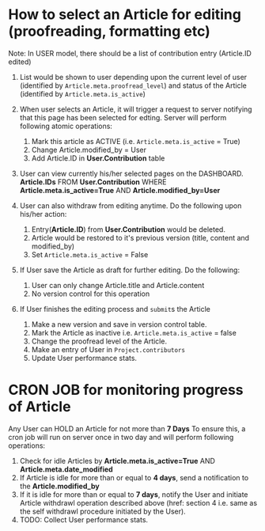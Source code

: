 # How to select an Article for editing (proofreading, formatting etc)

Note: In USER model, there should be a list of contribution entry (Article.ID edited)

1. List would be shown to user depending upon the current level of user (identified by `Article.meta.proofread_level`) and status of the Article (identified by `Article.meta.is_active`)

2. When user selects an Article, it will trigger a request to server notifying that this page has been selected for edting.
Server will perform following atomic operations:
	
	1. Mark this article as ACTIVE (i.e. `Article.meta.is_active` = True)
	2. Change Article.modified_by = User
	3. Add Article.ID in __User.Contribution__ table
	
3. User can view currently his/her selected pages on the DASHBOARD.
	__Article.IDs__ FROM __User.Contribution__ WHERE __Article.meta.is_active=True__ AND __Article.modified_by=User__
	
4. User can also withdraw from editing anytime. Do the following upon his/her action:

	1. Entry(__Article.ID__) from __User.Contribution__ would be deleted.
	2. Article would be restored to it's previous version (title, content and modified_by)
	3. Set `Article.meta.is_active` = False
	
5. If User save the Article as draft for further editing. Do the following:

	1. User can only change Article.title and Article.content
	2. No version control for this operation
	
6. If User finishes the editing process and `submit`s the Article

	1. Make a new version and save in version control table.
	2. Mark the Article as inactive i.e. `Article.meta.is_active` = false
	3. Change the proofread level of the Article.
	4. Make an entry of User in `Project.contributors`
	5. Update User performance stats.
	

# CRON JOB for monitoring progress of Article  

Any User can HOLD an Article for not more than __7 Days__
To ensure this, a cron job will run on server once in two day and will perform following operations:

1. Check for idle Articles by __Article.meta.is_active=True__ AND __Article.meta.date_modified__
2. If Article is idle for more than or equal to __4 days__, send a notification to the __Article.modified_by__
3. If it is idle for more than or equal to __7 days__, notify the User and initiate Article withdrawl operation described above (href: section 4 i.e. same as the self withdrawl procedure initiated by the User).
4. TODO: Collect User performance stats. 
